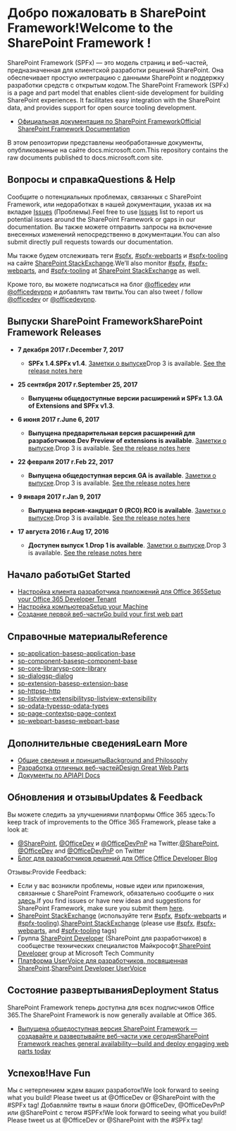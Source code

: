 # <a name="welcome-to-the-sharepoint-framework"></a><span data-ttu-id="ed7f1-101">Добро пожаловать в SharePoint Framework!</span><span class="sxs-lookup"><span data-stu-id="ed7f1-101">Welcome to the SharePoint Framework !</span></span>

<span data-ttu-id="ed7f1-p101">SharePoint Framework (SPFx) — это модель страниц и веб-частей, предназначенная для клиентской разработки решений SharePoint. Она обеспечивает простую интеграцию с данными SharePoint и поддержку разработки средств с открытым кодом.</span><span class="sxs-lookup"><span data-stu-id="ed7f1-p101">The SharePoint Framework (SPFx) is a page and part model that enables client-side development for building SharePoint experiences. It facilitates easy integration with the SharePoint data, and provides support for open source tooling development.</span></span>

* [<span data-ttu-id="ed7f1-104">Официальная документация по SharePoint Framework</span><span class="sxs-lookup"><span data-stu-id="ed7f1-104">Official SharePoint Framework Documentation</span></span>](http://aka.ms/spfx)

<span data-ttu-id="ed7f1-105">В этом репозитории представлены необработанные документы, опубликованные на сайте docs.microsoft.com.</span><span class="sxs-lookup"><span data-stu-id="ed7f1-105">This repository contains the raw documents published to docs.microsoft.com site.</span></span>

## <a name="questions--help"></a><span data-ttu-id="ed7f1-106">Вопросы и справка</span><span class="sxs-lookup"><span data-stu-id="ed7f1-106">Questions & Help</span></span>

<span data-ttu-id="ed7f1-107">Сообщите о потенциальных проблемах, связанных с SharePoint Framework, или недоработках в нашей документации, указав их на вкладке [Issues](https://github.com/SharePoint/sp-dev-docs/issues) (Проблемы).</span><span class="sxs-lookup"><span data-stu-id="ed7f1-107">Feel free to use [Issues](https://github.com/SharePoint/sp-dev-docs/issues) list to report us potential issues around the SharePoint Framework or gaps in our documentation.</span></span> <span data-ttu-id="ed7f1-108">Вы также можете отправить запросы на включение внесенных изменений непосредственно в документации.</span><span class="sxs-lookup"><span data-stu-id="ed7f1-108">You can also submit directly pull requests towards our documentation.</span></span> 

<span data-ttu-id="ed7f1-109">Мы также будем отслеживать теги [#spfx](http://sharepoint.stackexchange.com/tags/spfx/), [#spfx-webparts](http://sharepoint.stackexchange.com/tags/spfx-webparts/) и [#spfx-tooling](http://sharepoint.stackexchange.com/tags/spfx-tooling/) на сайте [SharePoint StackExchange](http://sharepoint.stackexchange.com/).</span><span class="sxs-lookup"><span data-stu-id="ed7f1-109">We’ll also monitor [#spfx](http://sharepoint.stackexchange.com/tags/spfx/), [#spfx-webparts](http://sharepoint.stackexchange.com/tags/spfx-webparts/), and [#spfx-tooling](http://sharepoint.stackexchange.com/tags/spfx-tooling/) at [SharePoint StackExchange](http://sharepoint.stackexchange.com/) as well.</span></span>

<span data-ttu-id="ed7f1-110">Кроме того, вы можете подписаться на блог [@officedev](https://twitter.com/officedev) или [@officedevpnp](https://twitter.com/officedevpnp) и добавлять там твиты.</span><span class="sxs-lookup"><span data-stu-id="ed7f1-110">You can also tweet / follow [@officedev](https://twitter.com/officedev) or [@officedevpnp](https://twitter.com/officedevpnp).</span></span>

## <a name="sharepoint-framework-releases"></a><span data-ttu-id="ed7f1-111">Выпуски SharePoint Framework</span><span class="sxs-lookup"><span data-stu-id="ed7f1-111">SharePoint Framework Releases</span></span>
* <span data-ttu-id="ed7f1-112">**7 декабря 2017 г.**</span><span class="sxs-lookup"><span data-stu-id="ed7f1-112">**December 7, 2017**</span></span>
   *  <span data-ttu-id="ed7f1-113">**SPFx 1.4**.</span><span class="sxs-lookup"><span data-stu-id="ed7f1-113">**SPFx v1.4**.</span></span> <span data-ttu-id="ed7f1-114">[Заметки о выпуске](https://github.com/SharePoint/sp-dev-docs/wiki/Release-Notes-for-SPFx-Package-Version-1.4)</span><span class="sxs-lookup"><span data-stu-id="ed7f1-114">Drop 3 is available.  [See the release notes here](https://github.com/SharePoint/sp-dev-docs/wiki/Release-Notes-for-SPFx-Package-Version-1.4)</span></span>

* <span data-ttu-id="ed7f1-115">**25 сентября 2017 г.**</span><span class="sxs-lookup"><span data-stu-id="ed7f1-115">**September 25, 2017**</span></span>
   *  <span data-ttu-id="ed7f1-116">**Выпущены общедоступные версии расширений и SPFx 1.3**.</span><span class="sxs-lookup"><span data-stu-id="ed7f1-116">**GA of Extensions and SPFx v1.3**.</span></span>

* <span data-ttu-id="ed7f1-117">**6 июня 2017 г.**</span><span class="sxs-lookup"><span data-stu-id="ed7f1-117">**June 6, 2017**</span></span>
   *  <span data-ttu-id="ed7f1-118">**Выпущена предварительная версия расширений для разработчиков**.</span><span class="sxs-lookup"><span data-stu-id="ed7f1-118">**Dev Preview of extensions is available**.</span></span>  <span data-ttu-id="ed7f1-119">[Заметки о выпуске](https://github.com/SharePoint/sp-dev-docs/wiki/Release-Notes---Extensions-Dev-Preview-Drop-1).</span><span class="sxs-lookup"><span data-stu-id="ed7f1-119">Drop 3 is available.  [See the release notes here](https://github.com/SharePoint/sp-dev-docs/wiki/Release-Notes---Extensions-Dev-Preview-Drop-1)</span></span>

* <span data-ttu-id="ed7f1-120">**22 февраля 2017 г.**</span><span class="sxs-lookup"><span data-stu-id="ed7f1-120">**Feb 22, 2017**</span></span>
   *  <span data-ttu-id="ed7f1-121">**Выпущена общедоступная версия**.</span><span class="sxs-lookup"><span data-stu-id="ed7f1-121">**GA is available**.</span></span>  <span data-ttu-id="ed7f1-122">[Заметки о выпуске](https://github.com/SharePoint/sp-dev-docs/wiki/Release-Notes-GA).</span><span class="sxs-lookup"><span data-stu-id="ed7f1-122">Drop 3 is available.  [See the release notes here](https://github.com/SharePoint/sp-dev-docs/wiki/Release-Notes-GA)</span></span>

* <span data-ttu-id="ed7f1-123">**9 января 2017 г.**</span><span class="sxs-lookup"><span data-stu-id="ed7f1-123">**Jan 9, 2017**</span></span>
   *  <span data-ttu-id="ed7f1-124">**Выпущена версия-кандидат 0 (RC0)**.</span><span class="sxs-lookup"><span data-stu-id="ed7f1-124">**RC0 is available**.</span></span>  <span data-ttu-id="ed7f1-125">[Заметки о выпуске](https://github.com/SharePoint/sp-dev-docs/wiki/Release-Notes-RC0).</span><span class="sxs-lookup"><span data-stu-id="ed7f1-125">Drop 3 is available.  [See the release notes here](https://github.com/SharePoint/sp-dev-docs/wiki/Release-Notes-RC0)</span></span>

* <span data-ttu-id="ed7f1-126">**17 августа 2016 г.**</span><span class="sxs-lookup"><span data-stu-id="ed7f1-126">**Aug 17, 2016**</span></span>
   * <span data-ttu-id="ed7f1-127">**Доступен выпуск 1**.</span><span class="sxs-lookup"><span data-stu-id="ed7f1-127">**Drop 1 is available**.</span></span>  <span data-ttu-id="ed7f1-128">[Заметки о выпуске](https://github.com/SharePoint/sp-dev-docs/wiki/Drop-1).</span><span class="sxs-lookup"><span data-stu-id="ed7f1-128">Drop 3 is available.  [See the release notes here](https://github.com/SharePoint/sp-dev-docs/wiki/Drop-1)</span></span>
   
## <a name="get-started"></a><span data-ttu-id="ed7f1-129">Начало работы</span><span class="sxs-lookup"><span data-stu-id="ed7f1-129">Get Started</span></span>

* [<span data-ttu-id="ed7f1-130">Настройка клиента разработчика приложений для Office 365</span><span class="sxs-lookup"><span data-stu-id="ed7f1-130">Setup your Office 365 Developer Tenant</span></span>](https://docs.microsoft.com/ru-RU/sharepoint/dev/spfx/set-up-your-developer-tenant)
* [<span data-ttu-id="ed7f1-131">Настройка компьютера</span><span class="sxs-lookup"><span data-stu-id="ed7f1-131">Setup your Machine</span></span>](https://docs.microsoft.com/ru-RU/sharepoint/dev/spfx/set-up-your-development-environment)
* [<span data-ttu-id="ed7f1-132">Создание первой веб-части</span><span class="sxs-lookup"><span data-stu-id="ed7f1-132">Go build your first web part</span></span>](https://docs.microsoft.com/ru-RU/sharepoint/dev/spfx/web-parts/get-started/build-a-hello-world-web-part)

## <a name="reference"></a><span data-ttu-id="ed7f1-133">Справочные материалы</span><span class="sxs-lookup"><span data-stu-id="ed7f1-133">Reference</span></span>
* [<span data-ttu-id="ed7f1-134">sp-application-base</span><span class="sxs-lookup"><span data-stu-id="ed7f1-134">sp-application-base</span></span>](https://docs.microsoft.com/ru-RU/javascript/api/sp-application-base)
* [<span data-ttu-id="ed7f1-135">sp-component-base</span><span class="sxs-lookup"><span data-stu-id="ed7f1-135">sp-component-base</span></span>](https://docs.microsoft.com/ru-RU/javascript/api/sp-component-base)
* [<span data-ttu-id="ed7f1-136">sp-core-library</span><span class="sxs-lookup"><span data-stu-id="ed7f1-136">sp-core-library</span></span>](https://docs.microsoft.com/ru-RU/javascript/api/sp-core-library)
* [<span data-ttu-id="ed7f1-137">sp-dialog</span><span class="sxs-lookup"><span data-stu-id="ed7f1-137">sp-dialog</span></span>](https://docs.microsoft.com/ru-RU/javascript/api/sp-dialog)
* [<span data-ttu-id="ed7f1-138">sp-extension-base</span><span class="sxs-lookup"><span data-stu-id="ed7f1-138">sp-extension-base</span></span>](https://docs.microsoft.com/ru-RU/javascript/api/sp-extension-base)
* [<span data-ttu-id="ed7f1-139">sp-http</span><span class="sxs-lookup"><span data-stu-id="ed7f1-139">sp-http</span></span>](https://docs.microsoft.com/ru-RU/javascript/api/sp-http)
* [<span data-ttu-id="ed7f1-140">sp-listview-extensibility</span><span class="sxs-lookup"><span data-stu-id="ed7f1-140">sp-listview-extensibility</span></span>](https://docs.microsoft.com/ru-RU/javascript/api/sp-listview-extensibility)
* [<span data-ttu-id="ed7f1-141">sp-odata-types</span><span class="sxs-lookup"><span data-stu-id="ed7f1-141">sp-odata-types</span></span>](https://docs.microsoft.com/ru-RU/javascript/api/sp-odata-types)
* [<span data-ttu-id="ed7f1-142">sp-page-context</span><span class="sxs-lookup"><span data-stu-id="ed7f1-142">sp-page-context</span></span>](https://docs.microsoft.com/ru-RU/javascript/api/sp-page-context)
* [<span data-ttu-id="ed7f1-143">sp-webpart-base</span><span class="sxs-lookup"><span data-stu-id="ed7f1-143">sp-webpart-base</span></span>](https://docs.microsoft.com/ru-RU/javascript/api/sp-webpart-base)

## <a name="learn-more"></a><span data-ttu-id="ed7f1-144">Дополнительные сведения</span><span class="sxs-lookup"><span data-stu-id="ed7f1-144">Learn More</span></span>

* [<span data-ttu-id="ed7f1-145">Общие сведения и принципы</span><span class="sxs-lookup"><span data-stu-id="ed7f1-145">Background and Philosophy</span></span>](https://docs.microsoft.com/ru-RU/sharepoint/dev/spfx/sharepoint-framework-overview)
* [<span data-ttu-id="ed7f1-146">Разработка отличных веб-частей</span><span class="sxs-lookup"><span data-stu-id="ed7f1-146">Design Great Web Parts</span></span>](https://docs.microsoft.com/ru-RU/sharepoint/dev/design/design-guidance-overview)
* [<span data-ttu-id="ed7f1-147">Документы по API</span><span class="sxs-lookup"><span data-stu-id="ed7f1-147">API Docs</span></span>](https://docs.microsoft.com/ru-RU/javascript/api/sp-application-base)

## <a name="updates--feedback"></a><span data-ttu-id="ed7f1-148">Обновления и отзывы</span><span class="sxs-lookup"><span data-stu-id="ed7f1-148">Updates & Feedback</span></span>

<span data-ttu-id="ed7f1-149">Вы можете следить за улучшениями платформы Office 365 здесь:</span><span class="sxs-lookup"><span data-stu-id="ed7f1-149">To keep track of improvements to the Office 365 Framework, please take a look at:</span></span>

* <span data-ttu-id="ed7f1-150">[@SharePoint](https://twitter.com/sharepoint), [@OfficeDev](https://twitter.com/officedev) и [@OfficeDevPnP](https://twitter.com/officedevpnp) на Twitter.</span><span class="sxs-lookup"><span data-stu-id="ed7f1-150">[@SharePoint](https://twitter.com/sharepoint), [@OfficeDev](https://twitter.com/officedev) and [@OfficeDevPnP](https://twitter.com/officedevpnp) on Twitter</span></span>
* <span data-ttu-id="ed7f1-151">[Блог для разработчиков решений для Office](http://dev.office.com/blogs).</span><span class="sxs-lookup"><span data-stu-id="ed7f1-151">[Office Developer Blog](http://dev.office.com/blogs)</span></span>

<span data-ttu-id="ed7f1-152">Отзывы:</span><span class="sxs-lookup"><span data-stu-id="ed7f1-152">Provide Feedback:</span></span>

* <span data-ttu-id="ed7f1-153">Если у вас возникли проблемы, новые идеи или приложения, связанные с SharePoint Framework, обязательно сообщите о них [здесь](https://github.com/SharePoint/sp-dev-docs/issues).</span><span class="sxs-lookup"><span data-stu-id="ed7f1-153">If you find issues or have new ideas and suggestions for SharePoint Framework, make sure you submit them [here](https://github.com/SharePoint/sp-dev-docs/issues).</span></span>
* <span data-ttu-id="ed7f1-154">[SharePoint StackExchange](http://sharepoint.stackexchange.com/) (используйте теги [#spfx](http://sharepoint.stackexchange.com/tags/spfx/), [#spfx-webparts](http://sharepoint.stackexchange.com/tags/spfx-webparts/) и [#spfx-tooling](http://sharepoint.stackexchange.com/tags/spfx-tooling/)).</span><span class="sxs-lookup"><span data-stu-id="ed7f1-154">[SharePoint StackExchange](http://sharepoint.stackexchange.com/) (please use [#spfx](http://sharepoint.stackexchange.com/tags/spfx/), [#spfx-webparts](http://sharepoint.stackexchange.com/tags/spfx-webparts/), and [#spfx-tooling](http://sharepoint.stackexchange.com/tags/spfx-tooling/) tags)</span></span>
* <span data-ttu-id="ed7f1-155">Группа [SharePoint Developer](https://techcommunity.microsoft.com/t5/SharePoint-Developer/bd-p/SharePointDev) (SharePoint для разработчиков) в сообществе технических специалистов Майкрософт.</span><span class="sxs-lookup"><span data-stu-id="ed7f1-155">[SharePoint Developer](https://techcommunity.microsoft.com/t5/SharePoint-Developer/bd-p/SharePointDev) group at Microsoft Tech Community</span></span>
* <span data-ttu-id="ed7f1-156">[Платформа UserVoice для разработчиков, посвященная SharePoint](https://sharepoint.uservoice.com/forums/329220-sharepoint-dev-platform).</span><span class="sxs-lookup"><span data-stu-id="ed7f1-156">[SharePoint Developer UserVoice](https://sharepoint.uservoice.com/forums/329220-sharepoint-dev-platform)</span></span>

## <a name="deployment-status"></a><span data-ttu-id="ed7f1-157">Состояние развертывания</span><span class="sxs-lookup"><span data-stu-id="ed7f1-157">Deployment Status</span></span>
<span data-ttu-id="ed7f1-158">SharePoint Framework теперь доступна для всех подписчиков Office 365.</span><span class="sxs-lookup"><span data-stu-id="ed7f1-158">The SharePoint Framework is now generally available at Office 365.</span></span>

- [<span data-ttu-id="ed7f1-159">Выпущена общедоступная версия SharePoint Framework — создавайте и развертывайте веб-части уже сегодня</span><span class="sxs-lookup"><span data-stu-id="ed7f1-159">SharePoint Framework reaches general availability—build and deploy engaging web parts today</span></span>](https://blogs.office.com/2017/02/23/sharepoint-framework-reaches-general-availability-build-and-deploy-engaging-web-parts-today/)

## <a name="have-fun"></a><span data-ttu-id="ed7f1-160">Успехов!</span><span class="sxs-lookup"><span data-stu-id="ed7f1-160">Have Fun</span></span>

<span data-ttu-id="ed7f1-161">Мы с нетерпением ждем ваших разработок!</span><span class="sxs-lookup"><span data-stu-id="ed7f1-161">We look forward to seeing what you build! Please tweet us at @OfficeDev or @SharePoint with the #SPFx tag!</span></span> <span data-ttu-id="ed7f1-162">Добавляйте твиты в наши блоги @OfficeDev, @OfficeDevPnP или @SharePoint с тегом #SPFx!</span><span class="sxs-lookup"><span data-stu-id="ed7f1-162">We look forward to seeing what you build! Please tweet us at @OfficeDev or @SharePoint with the #SPFx tag!</span></span>

